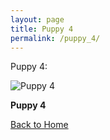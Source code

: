 ```yaml
---
layout: page
title: Puppy 4
permalink: /puppy_4/
---
```


Puppy 4:


 <div class="gallery-item">
    <img src="https://cdn.pixabay.com/photo/2017/06/25/20/53/puppy-2441961_960_720.jpg" alt="Puppy 4">
    <p><strong>Puppy 4</strong></p>
  </div>

[Back to Home](/)